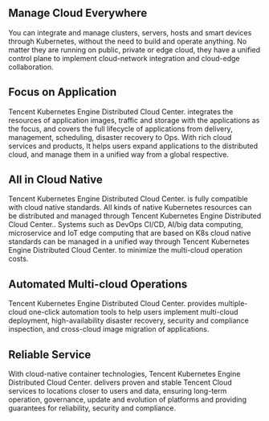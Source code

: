 ## Manage Cloud Everywhere

You can integrate and manage clusters, servers, hosts and smart devices through Kubernetes, without the need to build and operate anything. No matter they are running on public, private or edge cloud, they have a unified control plane to implement cloud-network integration and cloud-edge collaboration.

## Focus on Application

Tencent Kubernetes Engine Distributed Cloud Center. integrates the resources of application images, traffic and storage with the applications as the focus, and covers the full lifecycle of applications from delivery, management, scheduling, disaster recovery to Ops. With rich cloud services and products, It helps users expand applications to the distributed cloud, and manage them in a unified way from a global respective.


## All in Cloud Native

Tencent Kubernetes Engine Distributed Cloud Center. is fully compatible with cloud native standards. All kinds of native Kubernetes resources can be distributed and managed through Tencent Kubernetes Engine Distributed Cloud Center.. Systems such as DevOps CI/CD, AI/big data computing, microservice and IoT edge computing that are based on K8s cloud native standards can be managed in a unified way through Tencent Kubernetes Engine Distributed Cloud Center. to minimize the multi-cloud operation costs.


## Automated Multi-cloud Operations

Tencent Kubernetes Engine Distributed Cloud Center. provides multiple-cloud one-click automation tools to help users implement multi-cloud deployment, high-availability disaster recovery, security and compliance inspection, and cross-cloud image migration of applications.

## Reliable Service

With cloud-native container technologies, Tencent Kubernetes Engine Distributed Cloud Center. delivers proven and stable Tencent Cloud services to locations closer to users and data,  ensuring long-term operation, governance, update and evolution of platforms and providing guarantees for reliability, security and compliance.

